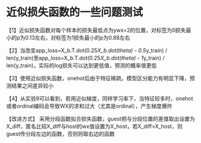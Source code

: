 # 近似损失函数的一些问题测试

【1】近似损失函数对每个样本的损失最低点为ywx=2的位置，对标签为0损失最小的p为0.13左右，对标签为1损失最小的p为0.88左右

【2】当改变app_loss=X_b.T.dot(0.25*X_b.dot(theta) - 0.5*y_train) / len(y_train)至app_loss=X_b.T.dot(0.25*X_b.dot(theta) - 1*y_train) / len(y_train)，实际的log损失可以达到更低值，预测的概率值更低

【3】使用近似损失函数，onehot后由于特征稀疏，模型区分能力有明显下降，预测结果之间差异较小

【4】从实验9可以看到，若用近似梯度，同样学习率下，当特征较多时，onehot或者ordinal编码会导致WX的求和过大（尤其是ordinal），产生梯度爆炸

【改进方式】
采用分段函数拟合损失函数，guest把与分段位置的差值取出设置为X_diff，匿名比较X_diff与host的wx值设置为X_host，若X_diff>X_host，则guest传分段左边的函数，否则则取右边的函数
